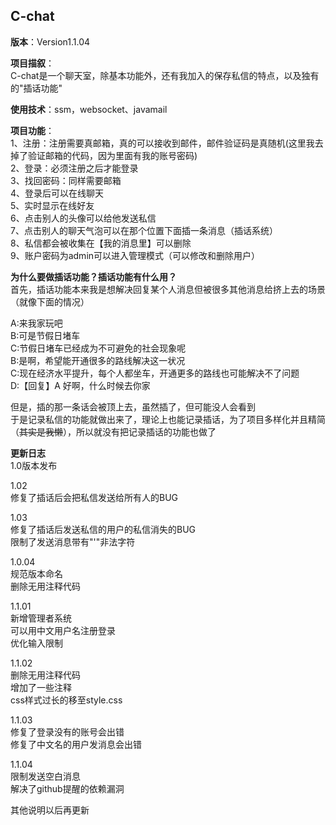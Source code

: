 ## C-chat  
**版本**：Version1.1.04  
  
**项目描叙**：  
C-chat是一个聊天室，除基本功能外，还有我加入的保存私信的特点，以及独有的"插话功能"  
  
**使用技术**：ssm，websocket、javamail  
  
**项目功能**：  
1、注册：注册需要真邮箱，真的可以接收到邮件，邮件验证码是真随机(这里我去掉了验证邮箱的代码，因为里面有我的账号密码)  
2、登录：必须注册之后才能登录  
3、找回密码：同样需要邮箱  
4、登录后可以在线聊天  
5、实时显示在线好友  
6、点击别人的头像可以给他发送私信  
7、点击别人的聊天气泡可以在那个位置下面插一条消息（插话系统）  
8、私信都会被收集在【我的消息里】可以删除  
9、账户密码为admin可以进入管理模式（可以修改和删除用户）
  
**为什么要做插话功能？插话功能有什么用？**  
首先，插话功能本来我是想解决回复某个人消息但被很多其他消息给挤上去的场景（就像下面的情况）  
  
A:来我家玩吧  
B:可是节假日堵车  
C:节假日堵车已经成为不可避免的社会现象呢  
B:是啊，希望能开通很多的路线解决这一状况  
C:现在经济水平提升，每个人都坐车，开通更多的路线也可能解决不了问题  
D:【回复】A 好啊，什么时候去你家  
  
但是，插的那一条话会被顶上去，虽然插了，但可能没人会看到  
于是记录私信的功能就做出来了，理论上也能记录插话，为了项目多样化并且精简（~~其实是我懒~~），所以就没有把记录插话的功能也做了  

**更新日志**  
1.0版本发布  
  
1.02  
修复了插话后会把私信发送给所有人的BUG  
  
1.03  
修复了插话后发送私信的用户的私信消失的BUG  
限制了发送消息带有"'"非法字符  
  
1.0.04  
规范版本命名  
删除无用注释代码  
  
1.1.01  
新增管理者系统  
可以用中文用户名注册登录  
优化输入限制  
  
1.1.02  
删除无用注释代码  
增加了一些注释  
css样式过长的移至style.css  
  
1.1.03  
修复了登录没有的账号会出错  
修复了中文名的用户发消息会出错  
  
1.1.04  
限制发送空白消息  
解决了github提醒的依赖漏洞  
  
其他说明以后再更新  
  
